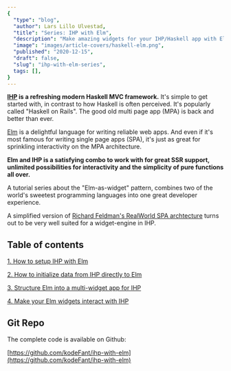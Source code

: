 ```yaml
---
{
  "type": "blog",
  "author": Lars Lillo Ulvestad,
  "title": "Series: IHP with Elm",
  "description": "Make amazing widgets for your IHP/Haskell app with Elm.",
  "image": "images/article-covers/haskell-elm.png",
  "published": "2020-12-15",
  "draft": false,
  "slug": "ihp-with-elm-series",
  tags: [],
}
---
```


**[IHP](https://ihp.digitallyinduced.com/) is a refreshing modern Haskell MVC framework.** It's simple to get started with, in contrast to how Haskell is often perceived. It's popularly called "Haskell on Rails". The good old multi page app (MPA) is back and better than ever.

[Elm](https://elm-lang.org/) is a delightful language for writing reliable web apps. And even if it's most famous for writing single page apps (SPA), it's just as great for sprinkling interactivity on the MPA architecture. 

**Elm and IHP is a satisfying combo to work with for great SSR support, unlimited possibilities for interactivity and the simplicity of pure functions all over.**

A tutorial series about the "Elm-as-widget" pattern, combines two of the world's sweetest programming languages into one great developer experience.

A simplified version of [Richard Feldman's RealWorld SPA archtecture](https://github.com/rtfeldman/elm-spa-example) turns out to be very well suited for a widget-engine in IHP.

## Table of contents

[1. How to setup IHP with Elm](blog/ihp-with-elm)

[2. How to initialize data from IHP directly to Elm](blog/passing-flags-from-ihp-to-elm)

[3. Structure Elm into a multi-widget app for IHP](blog/structure-elm-into-a-multi-widget-app-for-ihp)

[4. Make your Elm widgets interact with IHP](blog/http-requests-from-elm-to-ihp)

## Git Repo

The complete code is available on Github:

[https://github.com/kodeFant/ihp-with-elm](https://github.com/kodeFant/ihp-with-elm)